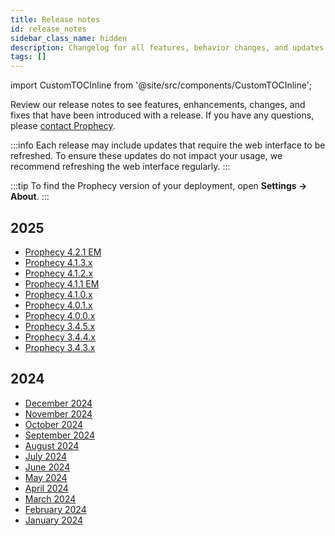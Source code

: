 ```yaml
---
title: Release notes
id: release_notes
sidebar_class_name: hidden
description: Changelog for all features, behavior changes, and updates
tags: []
---
```


import CustomTOCInline from '@site/src/components/CustomTOCInline';

Review our release notes to see features, enhancements, changes, and fixes that have been introduced with a release. If you have any questions, please [contact Prophecy](mailto:contact.us@Prophecy.io).

:::info
Each release may include updates that require the web interface to be refreshed.
To ensure these updates do not impact your usage, we recommend refreshing the web interface regularly.
:::

:::tip
To find the Prophecy version of your deployment, open **Settings → About**.
:::

## 2025

- [Prophecy 4.2.1 EM](/release_notes/2025/4-2-1)
- [Prophecy 4.1.3.x](/release_notes/2025/4-1-3)
- [Prophecy 4.1.2.x](/release_notes/2025/4-1-2)
- [Prophecy 4.1.1 EM](docs/release_notes/2025/4-1-1.md)
- [Prophecy 4.1.0.x](docs/release_notes/2025/4-1-0.md)
- [Prophecy 4.0.1.x](docs/release_notes/2025/4-0-1.md)
- [Prophecy 4.0.0.x](docs/release_notes/2025/4-0-0.md)
- [Prophecy 3.4.5.x](docs/release_notes/2025/3-4-5.md)
- [Prophecy 3.4.4.x](docs/release_notes/2025/3-4-4.md)
- [Prophecy 3.4.3.x](docs/release_notes/2025/3-4-3.md)

## 2024

- [December 2024](docs/release_notes/2024/dec2024.md)
- [November 2024](docs/release_notes/2024/nov2024.md)
- [October 2024](docs/release_notes/2024/October_2024/October_2024.md)
- [September 2024](docs/release_notes/2024/sept2024.md)
- [August 2024](docs/release_notes/2024/August_2024/August_2024.md)
- [July 2024](docs/release_notes/2024/july2024.md)
- [June 2024](docs/release_notes/2024/june2024.md)
- [May 2024](docs/release_notes/2024/may2024.md)
- [April 2024](docs/release_notes/2024/april2024.md)
- [March 2024](docs/release_notes/2024/march2024.md)
- [February 2024](docs/release_notes/2024/feb2024.md)
- [January 2024](docs/release_notes/2024/jan2024.md)
